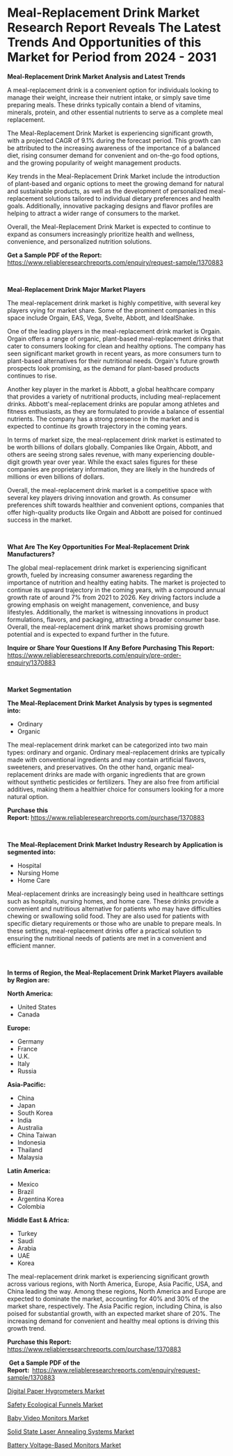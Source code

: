 <p><h1>Meal-Replacement Drink Market Research Report Reveals The Latest Trends And Opportunities of this Market for Period from 2024 - 2031</h1></p><p><strong>Meal-Replacement Drink Market Analysis and Latest Trends</strong></p>
<p><p>A meal-replacement drink is a convenient option for individuals looking to manage their weight, increase their nutrient intake, or simply save time preparing meals. These drinks typically contain a blend of vitamins, minerals, protein, and other essential nutrients to serve as a complete meal replacement.</p><p>The Meal-Replacement Drink Market is experiencing significant growth, with a projected CAGR of 9.1% during the forecast period. This growth can be attributed to the increasing awareness of the importance of a balanced diet, rising consumer demand for convenient and on-the-go food options, and the growing popularity of weight management products.</p><p>Key trends in the Meal-Replacement Drink Market include the introduction of plant-based and organic options to meet the growing demand for natural and sustainable products, as well as the development of personalized meal-replacement solutions tailored to individual dietary preferences and health goals. Additionally, innovative packaging designs and flavor profiles are helping to attract a wider range of consumers to the market.</p><p>Overall, the Meal-Replacement Drink Market is expected to continue to expand as consumers increasingly prioritize health and wellness, convenience, and personalized nutrition solutions.</p></p>
<p><strong>Get a Sample PDF of the Report:&nbsp;</strong> <a href="https://www.reliableresearchreports.com/enquiry/request-sample/1370883">https://www.reliableresearchreports.com/enquiry/request-sample/1370883</a></p>
<p>&nbsp;</p>
<p><strong>Meal-Replacement Drink Major Market Players</strong></p>
<p><p>The meal-replacement drink market is highly competitive, with several key players vying for market share. Some of the prominent companies in this space include Orgain, EAS, Vega, Svelte, Abbott, and IdealShake.</p><p>One of the leading players in the meal-replacement drink market is Orgain. Orgain offers a range of organic, plant-based meal-replacement drinks that cater to consumers looking for clean and healthy options. The company has seen significant market growth in recent years, as more consumers turn to plant-based alternatives for their nutritional needs. Orgain's future growth prospects look promising, as the demand for plant-based products continues to rise.</p><p>Another key player in the market is Abbott, a global healthcare company that provides a variety of nutritional products, including meal-replacement drinks. Abbott's meal-replacement drinks are popular among athletes and fitness enthusiasts, as they are formulated to provide a balance of essential nutrients. The company has a strong presence in the market and is expected to continue its growth trajectory in the coming years.</p><p>In terms of market size, the meal-replacement drink market is estimated to be worth billions of dollars globally. Companies like Orgain, Abbott, and others are seeing strong sales revenue, with many experiencing double-digit growth year over year. While the exact sales figures for these companies are proprietary information, they are likely in the hundreds of millions or even billions of dollars.</p><p>Overall, the meal-replacement drink market is a competitive space with several key players driving innovation and growth. As consumer preferences shift towards healthier and convenient options, companies that offer high-quality products like Orgain and Abbott are poised for continued success in the market.</p></p>
<p>&nbsp;</p>
<p><strong>What Are The Key Opportunities For Meal-Replacement Drink Manufacturers?</strong></p>
<p><p>The global meal-replacement drink market is experiencing significant growth, fueled by increasing consumer awareness regarding the importance of nutrition and healthy eating habits. The market is projected to continue its upward trajectory in the coming years, with a compound annual growth rate of around 7% from 2021 to 2026. Key driving factors include a growing emphasis on weight management, convenience, and busy lifestyles. Additionally, the market is witnessing innovations in product formulations, flavors, and packaging, attracting a broader consumer base. Overall, the meal-replacement drink market shows promising growth potential and is expected to expand further in the future.</p></p>
<p><strong>Inquire or Share Your Questions If Any Before Purchasing This Report:</strong> <a href="https://www.reliableresearchreports.com/enquiry/pre-order-enquiry/1370883">https://www.reliableresearchreports.com/enquiry/pre-order-enquiry/1370883</a></p>
<p>&nbsp;</p>
<p><strong>Market Segmentation</strong></p>
<p><strong>The Meal-Replacement Drink Market Analysis by types is segmented into:</strong></p>
<p><ul><li>Ordinary</li><li>Organic</li></ul></p>
<p><p>The meal-replacement drink market can be categorized into two main types: ordinary and organic. Ordinary meal-replacement drinks are typically made with conventional ingredients and may contain artificial flavors, sweeteners, and preservatives. On the other hand, organic meal-replacement drinks are made with organic ingredients that are grown without synthetic pesticides or fertilizers. They are also free from artificial additives, making them a healthier choice for consumers looking for a more natural option.</p></p>
<p><strong>Purchase this Report:&nbsp;</strong><a href="https://www.reliableresearchreports.com/purchase/1370883">https://www.reliableresearchreports.com/purchase/1370883</a></p>
<p>&nbsp;</p>
<p><strong>The Meal-Replacement Drink Market Industry Research by Application is segmented into:</strong></p>
<p><ul><li>Hospital</li><li>Nursing Home</li><li>Home Care</li></ul></p>
<p><p>Meal-replacement drinks are increasingly being used in healthcare settings such as hospitals, nursing homes, and home care. These drinks provide a convenient and nutritious alternative for patients who may have difficulties chewing or swallowing solid food. They are also used for patients with specific dietary requirements or those who are unable to prepare meals. In these settings, meal-replacement drinks offer a practical solution to ensuring the nutritional needs of patients are met in a convenient and efficient manner.</p></p>
<p>&nbsp;</p>
<p><strong>In terms of Region, the Meal-Replacement Drink Market Players available by Region are:</strong></p>
<p>
    <p> <strong> North America: </strong>
        <ul>
            <li>United States</li>
            <li>Canada</li>
        </ul>
        </p> 
    <p> <strong> Europe: </strong>
        <ul>
            <li>Germany</li>
            <li>France</li>
            <li>U.K.</li>
            <li>Italy</li>
            <li>Russia</li>
        </ul>
        </p> 
    <p> <strong> Asia-Pacific: </strong>
        <ul>
            <li>China</li>
            <li>Japan</li>
            <li>South Korea</li>
            <li>India</li>
            <li>Australia</li>
            <li>China Taiwan</li>
            <li>Indonesia</li>
            <li>Thailand</li>
            <li>Malaysia</li>
        </ul>
        </p> 
    <p> <strong> Latin America: </strong>
        <ul>
            <li>Mexico</li>
            <li>Brazil</li>
            <li>Argentina Korea</li>
            <li>Colombia</li>
        </ul>
        </p> 
    <p> <strong> Middle East & Africa: </strong>
        <ul>
            <li>Turkey</li>
            <li>Saudi</li>
            <li>Arabia</li>
            <li>UAE</li>
            <li>Korea</li>
        </ul>
    </p>
    </p>
<p><p>The meal-replacement drink market is experiencing significant growth across various regions, with North America, Europe, Asia Pacific, USA, and China leading the way. Among these regions, North America and Europe are expected to dominate the market, accounting for 40% and 30% of the market share, respectively. The Asia Pacific region, including China, is also poised for substantial growth, with an expected market share of 20%. The increasing demand for convenient and healthy meal options is driving this growth trend.</p></p>
<p><strong>Purchase this Report: </strong><a href="https://www.reliableresearchreports.com/purchase/1370883">https://www.reliableresearchreports.com/purchase/1370883</a></p>
<p>&nbsp;<strong>Get a Sample PDF of the Report:&nbsp;&nbsp;</strong><a href="https://www.reliableresearchreports.com/enquiry/request-sample/1370883">https://www.reliableresearchreports.com/enquiry/request-sample/1370883</a></p>
<p><strong></strong></p>
<p><p><a href="https://medium.com/p/b299053fc84a/edit">Digital Paper Hygrometers Market</a></p><p><a href="https://medium.com/p/992d99dd3c45/edit">Safety Ecological Funnels Market</a></p><p><a href="https://github.com/Airanohannonzb68e5pb53oc1/Market-Research-Report-List-1/blob/main/baby-video-monitors-market.md">Baby Video Monitors Market</a></p><p><a href="https://medium.com/p/ec4166f9d05d/edit">Solid State Laser Annealing Systems Market</a></p><p><a href="https://medium.com/p/7d421177b575/edit">Battery Voltage-Based Monitors Market</a></p></p>